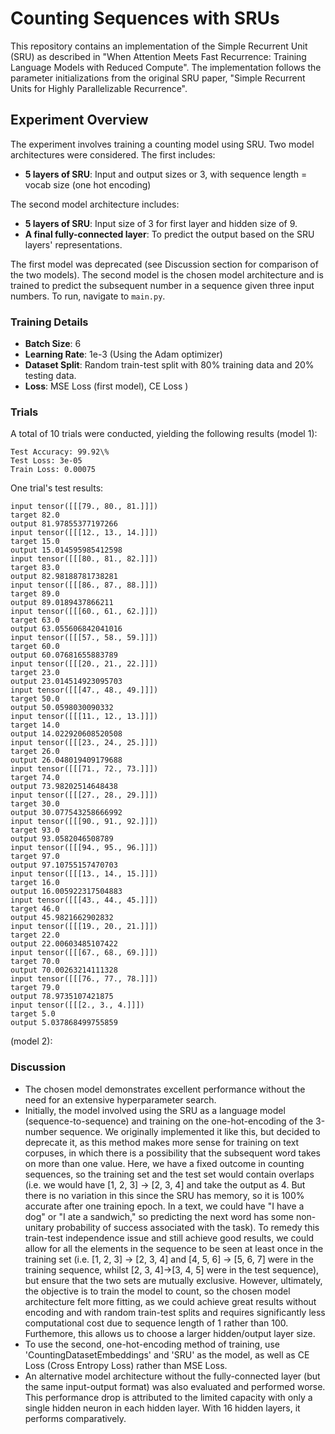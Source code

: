 # Counting Sequences with SRUs

This repository contains an implementation of the Simple Recurrent Unit (SRU) as described in "When Attention Meets Fast Recurrence: Training Language Models with Reduced Compute". The implementation follows the parameter initializations from the original SRU paper, "Simple Recurrent Units for Highly Parallelizable Recurrence".

## Experiment Overview

The experiment involves training a counting model using SRU. Two model architectures were considered. The first includes:

- **5 layers of SRU**: Input and output sizes or 3, with sequence length = vocab size (one hot encoding)

The second model architecture includes:

- **5 layers of SRU**: Input size of 3 for first layer and hidden size of 9.
- **A final fully-connected layer**: To predict the output based on the SRU layers' representations.

The first model was deprecated (see Discussion section for comparison of the two models). The second model is the chosen model architecture and is trained to predict the subsequent number in a sequence given three input numbers.
To run, navigate to `main.py`.

### Training Details

- **Batch Size**: 6
- **Learning Rate**: 1e-3 (Using the Adam optimizer)
- **Dataset Split**: Random train-test split with 80% training data and 20% testing data.
- **Loss**: MSE Loss (first model), CE Loss )

### Trials

A total of 10 trials were conducted, yielding the following results (model 1):

```
Test Accuracy: 99.92\%
Test Loss: 3e-05
Train Loss: 0.00075

```

One trial's test results:

```
input tensor([[[79., 80., 81.]]])
target 82.0
output 81.97855377197266
input tensor([[[12., 13., 14.]]])
target 15.0
output 15.014595985412598
input tensor([[[80., 81., 82.]]])
target 83.0
output 82.98188781738281
input tensor([[[86., 87., 88.]]])
target 89.0
output 89.0189437866211
input tensor([[[60., 61., 62.]]])
target 63.0
output 63.055606842041016
input tensor([[[57., 58., 59.]]])
target 60.0
output 60.07681655883789
input tensor([[[20., 21., 22.]]])
target 23.0
output 23.014514923095703
input tensor([[[47., 48., 49.]]])
target 50.0
output 50.0598030090332
input tensor([[[11., 12., 13.]]])
target 14.0
output 14.022920608520508
input tensor([[[23., 24., 25.]]])
target 26.0
output 26.048019409179688
input tensor([[[71., 72., 73.]]])
target 74.0
output 73.98202514648438
input tensor([[[27., 28., 29.]]])
target 30.0
output 30.077543258666992
input tensor([[[90., 91., 92.]]])
target 93.0
output 93.0582046508789
input tensor([[[94., 95., 96.]]])
target 97.0
output 97.10755157470703
input tensor([[[13., 14., 15.]]])
target 16.0
output 16.005922317504883
input tensor([[[43., 44., 45.]]])
target 46.0
output 45.9821662902832
input tensor([[[19., 20., 21.]]])
target 22.0
output 22.00603485107422
input tensor([[[67., 68., 69.]]])
target 70.0
output 70.00263214111328
input tensor([[[76., 77., 78.]]])
target 79.0
output 78.9735107421875
input tensor([[[2., 3., 4.]]])
target 5.0
output 5.037868499755859
```

(model 2):

### Discussion

- The chosen model demonstrates excellent performance without the need for an extensive hyperparameter search.
- Initially, the model involved using the SRU as a language model (sequence-to-sequence) and training on the one-hot-encoding of the 3-number sequence. We originally implemented it like this, but decided to deprecate it, as this method makes more sense for training on text corpuses, in which there is a possibility that the subsequent word takes on more than one value. Here, we have a fixed outcome in counting sequences, so the training set and the test set would contain overlaps (i.e. we would have [1, 2, 3] -> [2, 3, 4] and take the output as 4. But there is no variation in this since the SRU has memory, so it is 100% accurate after one training epoch. In a text, we could have "I have a dog" or "I ate a sandwich," so predicting the next word has some non-unitary probability of success associated with the task). To remedy this train-test independence issue and still achieve good results, we could allow for all the elements in the sequence to be seen at least once in the training set (i.e. [1, 2, 3] -> [2, 3, 4] and [4, 5, 6] -> [5, 6, 7] were in the training sequence, whilst [2, 3, 4]->[3, 4, 5] were in the test sequence), but ensure that the two sets are mutually exclusive. However, ultimately, the objective is to train the model to count, so the chosen model architecture felt more fitting, as we could achieve great results without encoding and with random train-test splits and requires significantly less computational cost due to sequence length of 1 rather than 100. Furthemore, this allows us to choose a larger hidden/output layer size.
- To use the second, one-hot-encoding method of training, use 'CountingDatasetEmbeddings' and 'SRU' as the model, as well as CE Loss (Cross Entropy Loss) rather than MSE Loss.
- An alternative model architecture without the fully-connected layer (but the same input-output format) was also evaluated and performed worse. This performance drop is attributed to the limited capacity with only a single hidden neuron in each hidden layer. With 16 hidden layers, it performs comparatively.
